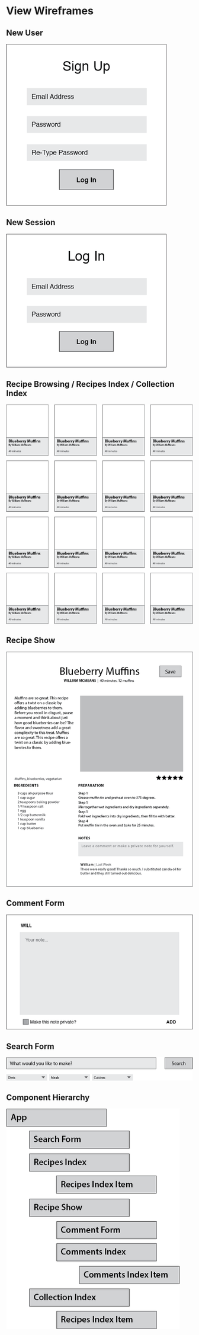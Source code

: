# View Wireframes

## New User
![new-user]

## New Session
![new-session]

## Recipe Browsing / Recipes Index / Collection Index
![recipe-browsing]

## Recipe Show
![recipe]

## Comment Form
![comment]

## Search Form
![search]

## Component Hierarchy
![component-hierarchy]

[new-user]: ./wireframes/sign-up.png
[new-session]: ./wireframes/log-in.png
[recipe-browsing]: ./wireframes/recipe-browsing.png
[recipe]: ./wireframes/recipe-view.png
[comment]: ./wireframes/comment.png
[search]: ./wireframes/search.png
[component-hierarchy]: ./wireframes/component-hierarchy.png
